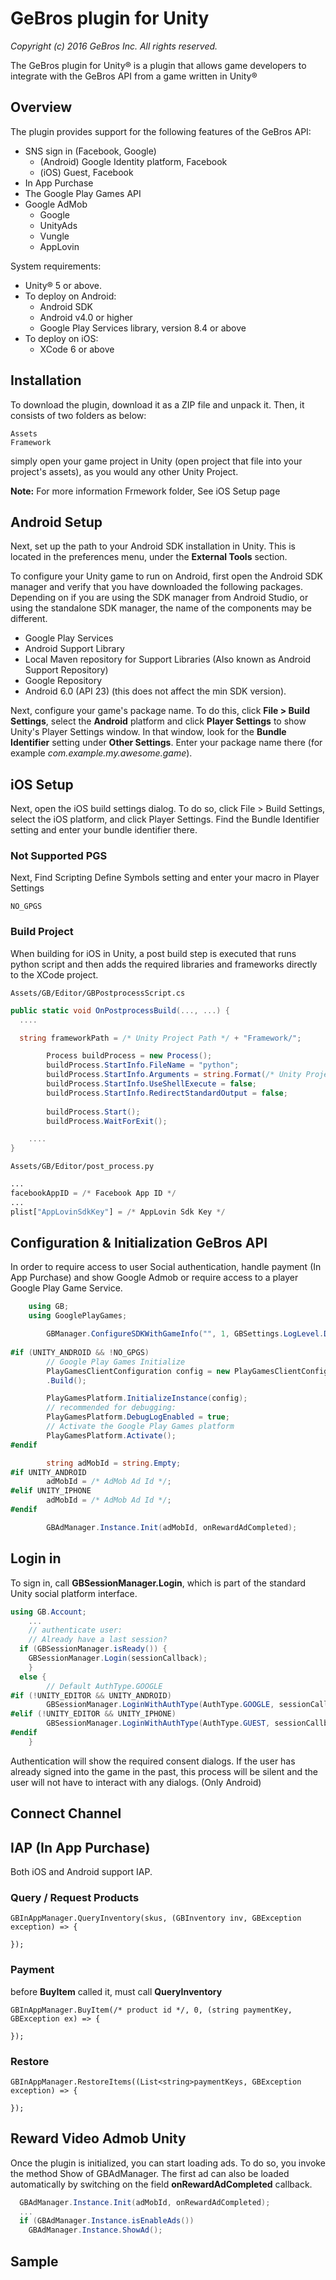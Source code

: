 # GeBros plugin for Unity
_Copyright (c) 2016 GeBros Inc. All rights reserved._

The GeBros plugin for Unity&reg; is a plugin that allows game developers to integrate with
the GeBros API from a game written in Unity&reg;

## Overview

The plugin provides support for the
following features of the GeBros API:<br/>

* SNS sign in (Facebook, Google)
    * (Android) Google Identity platform, Facebook
    * (iOS) Guest, Facebook
* In App Purchase 
* The Google Play Games API
* Google AdMob
    * Google
    * UnityAds
    * Vungle
    * AppLovin

System requirements:

* Unity&reg; 5 or above.
* To deploy on Android:
    * Android SDK
    * Android v4.0 or higher
    * Google Play Services library, version 8.4 or above
* To deploy on iOS:
    * XCode 6 or above

## Installation
To download the plugin, download it as a ZIP file and unpack it. Then, it consists of two folders as below:

    Assets  
    Framework

simply open your game project in Unity (open project that file into
your project's assets), as you would any other Unity Project. 

**Note:**  For more information Frmework folder, See iOS Setup page

## Android Setup

Next, set up the path to your Android SDK installation in Unity. This is located in the
preferences menu, under the **External Tools** section.

To configure your Unity game to run on Android, first
open the Android SDK manager and verify that you have downloaded the following
packages.  Depending on if you are using the SDK manager from Android Studio,
or using the standalone SDK manager, the name of the components may be different.
- Google Play Services
- Android Support Library
- Local Maven repository for Support Libraries (Also known as Android Support Repository)
- Google Repository
- Android 6.0 (API 23) (this does not affect the min SDK version).

Next, configure your game's package name. To do this, click **File > Build Settings**,
select the **Android** platform and click **Player Settings** to show Unity's
Player Settings window. In that window, look for the **Bundle Identifier** setting
under **Other Settings**. Enter your package name there (for example
_com.example.my.awesome.game_).

## iOS Setup

Next, open the iOS build settings dialog. To do so, click File > Build Settings, select the iOS platform, and click Player Settings. Find the Bundle Identifier setting and enter your bundle identifier there.

### Not Supported PGS
Next, Find Scripting Define Symbols setting and enter your macro in Player Settings

    NO_GPGS

### Build Project

When building for iOS in Unity, a post build step is executed that runs python script and then adds the required libraries and frameworks directly to the XCode project.

    Assets/GB/Editor/GBPostprocessScript.cs

```csharp
public static void OnPostprocessBuild(..., ...) {
  ....

  string frameworkPath = /* Unity Project Path */ + "Framework/";

		Process buildProcess = new Process();
		buildProcess.StartInfo.FileName = "python";
		buildProcess.StartInfo.Arguments = string.Format(/* Unity Project Path */ + "Assets/GB/Editor/post_process.py \"{0}\" \"{1}\"", pathToBuildProject, frameworkPath);
		buildProcess.StartInfo.UseShellExecute = false;
		buildProcess.StartInfo.RedirectStandardOutput = false;
		
		buildProcess.Start();
		buildProcess.WaitForExit();

    ....
}
```

    Assets/GB/Editor/post_process.py


```python
...
facebookAppID = /* Facebook App ID */
...
plist["AppLovinSdkKey"] = /* AppLovin Sdk Key */
```

## Configuration & Initialization GeBros API

In order to require access to user Social authentication, handle  payment (In App Purchase) and show Google Admob or require access to a player Google Play Game Service.

```csharp
    using GB;
    using GooglePlayGames;

		GBManager.ConfigureSDKWithGameInfo("", 1, GBSettings.LogLevel.DEBUG);
		
#if (UNITY_ANDROID && !NO_GPGS)
		// Google Play Games Initialize
		PlayGamesClientConfiguration config = new PlayGamesClientConfiguration.Builder()
        .Build();

		PlayGamesPlatform.InitializeInstance(config);
		// recommended for debugging:
		PlayGamesPlatform.DebugLogEnabled = true;
		// Activate the Google Play Games platform
		PlayGamesPlatform.Activate();		
#endif

		string adMobId = string.Empty;
#if UNITY_ANDROID
		adMobId = /* AdMob Ad Id */;
#elif UNITY_IPHONE
		adMobId = /* AdMob Ad Id */;
#endif	

		GBAdManager.Instance.Init(adMobId, onRewardAdCompleted);
```

## Login in

To sign in, call **GBSessionManager.Login**, which is part of the
standard Unity social platform interface.

```csharp
using GB.Account;
    ...
    // authenticate user:
    // Already have a last session?
  if (GBSessionManager.isReady()) {
    GBSessionManager.Login(sessionCallback);			
	} 
  else {
		// Default AuthType.GOOGLE
#if (!UNITY_EDITOR && UNITY_ANDROID)				
		GBSessionManager.LoginWithAuthType(AuthType.GOOGLE, sessionCallback);
#elif (!UNITY_EDITOR && UNITY_IPHONE)
		GBSessionManager.LoginWithAuthType(AuthType.GUEST, sessionCallback);
#endif
	}
```
Authentication will show the required consent dialogs. If the user has already
signed into the game in the past, this process will be silent and the user will
not have to interact with any dialogs. (Only Android)

## Connect Channel

## IAP (In App Purchase)
Both iOS and Android support IAP. 

### Query / Request Products
    GBInAppManager.QueryInventory(skus, (GBInventory inv, GBException exception) => {

    });  

### Payment
before **BuyItem** called it, must call **QueryInventory**

    GBInAppManager.BuyItem(/* product id */, 0, (string paymentKey, GBException ex) => {

    });
### Restore

    GBInAppManager.RestoreItems((List<string>paymentKeys, GBException exception) => {
      
    });

## Reward Video Admob Unity
Once the plugin is initialized, you can start loading ads. To do so, you invoke the method Show of GBAdManager. The first ad can also be loaded automatically by switching on the field **onRewardAdCompleted** callback.

```csharp
  GBAdManager.Instance.Init(adMobId, onRewardAdCompleted);
  ...
  if (GBAdManager.Instance.isEnableAds())
    GBAdManager.Instance.ShowAd();
```
## Sample
